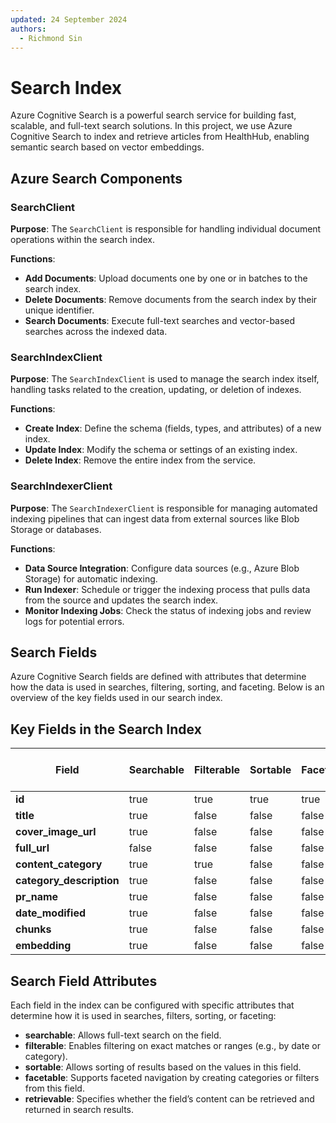 ```yaml
---
updated: 24 September 2024
authors:
  - Richmond Sin
---
```


# Search Index

Azure Cognitive Search is a powerful search service for building fast, scalable, and full-text search solutions. In this project, we use Azure Cognitive Search to index and retrieve articles from HealthHub, enabling semantic search based on vector embeddings.

## Azure Search Components

### SearchClient

**Purpose**: The `SearchClient` is responsible for handling individual document operations within the search index.

**Functions**:

- **Add Documents**: Upload documents one by one or in batches to the search index.
- **Delete Documents**: Remove documents from the search index by their unique identifier.
- **Search Documents**: Execute full-text searches and vector-based searches across the indexed data.

### SearchIndexClient

**Purpose**: The `SearchIndexClient` is used to manage the search index itself, handling tasks related to the creation, updating, or deletion of indexes.

**Functions**:

- **Create Index**: Define the schema (fields, types, and attributes) of a new index.
- **Update Index**: Modify the schema or settings of an existing index.
- **Delete Index**: Remove the entire index from the service.

### SearchIndexerClient

**Purpose**: The `SearchIndexerClient` is responsible for managing automated indexing pipelines that can ingest data from external sources like Blob Storage or databases.

**Functions**:

- **Data Source Integration**: Configure data sources (e.g., Azure Blob Storage) for automatic indexing.
- **Run Indexer**: Schedule or trigger the indexing process that pulls data from the source and updates the search index.
- **Monitor Indexing Jobs**: Check the status of indexing jobs and review logs for potential errors.

## Search Fields

Azure Cognitive Search fields are defined with attributes that determine how the data is used in searches, filtering, sorting, and faceting. Below is an overview of the key fields used in our search index.

## Key Fields in the Search Index

| **Field**                | **Searchable** | **Filterable** | **Sortable** | **Facetable** | **Retrievable** | **Analyzer Name** | **Vector Search Dimensions** |
| ------------------------ | -------------- | -------------- | ------------ | ------------- | --------------- | ----------------- | ---------------------------- |
| **id**                   | true           | true           | true         | true          | true            | -                 | -                            |
| **title**                | true           | false          | false        | false         | true            | en.microsoft      | -                            |
| **cover_image_url**      | true           | false          | false        | false         | true            | -                 | -                            |
| **full_url**             | false          | false          | false        | false         | true            | -                 | -                            |
| **content_category**     | true           | true           | false        | false         | true            | en.microsoft      | -                            |
| **category_description** | true           | false          | false        | false         | true            | en.microsoft      | -                            |
| **pr_name**              | true           | false          | false        | false         | false           | -                 | -                            |
| **date_modified**        | true           | false          | false        | false         | false           | -                 | -                            |
| **chunks**               | true           | false          | false        | false         | true            | en.microsoft      | -                            |
| **embedding**            | true           | false          | false        | false         | true            | -                 | 1536                         |

## Search Field Attributes

Each field in the index can be configured with specific attributes that determine how it is used in searches, filters, sorting, or faceting:

- **searchable**: Allows full-text search on the field.
- **filterable**: Enables filtering on exact matches or ranges (e.g., by date or category).
- **sortable**: Allows sorting of results based on the values in this field.
- **facetable**: Supports faceted navigation by creating categories or filters from this field.
- **retrievable**: Specifies whether the field’s content can be retrieved and returned in search results.
